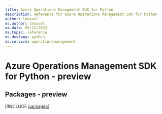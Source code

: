 ```yaml
---
title: Azure Operations Management SDK for Python
description: Reference for Azure Operations Management SDK for Python
author: lmazuel
ms.author: lmazuel
ms.data: 06/12/2023
ms.topic: reference
ms.devlang: python
ms.service: operationsmanagement
---
```

# Azure Operations Management SDK for Python - preview
## Packages - preview
[!INCLUDE [packages](operations-management-index.md)]